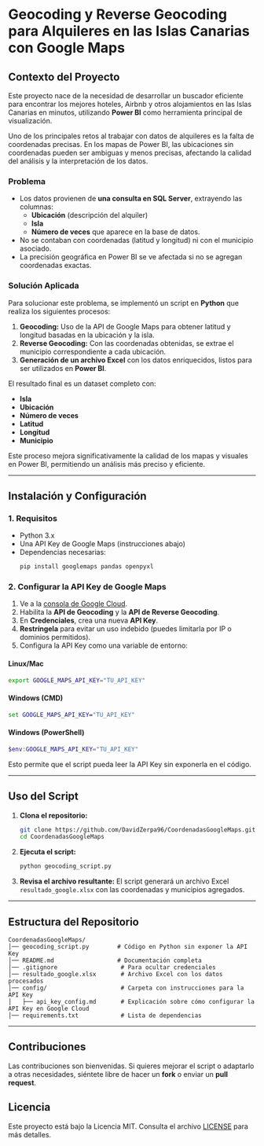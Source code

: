 # Geocoding y Reverse Geocoding para Alquileres en las Islas Canarias con Google Maps

## Contexto del Proyecto

Este proyecto nace de la necesidad de desarrollar un buscador eficiente para encontrar los mejores hoteles, Airbnb y otros alojamientos en las Islas Canarias en minutos, utilizando **Power BI** como herramienta principal de visualización.

Uno de los principales retos al trabajar con datos de alquileres es la falta de coordenadas precisas. En los mapas de Power BI, las ubicaciones sin coordenadas pueden ser ambiguas y menos precisas, afectando la calidad del análisis y la interpretación de los datos.

### **Problema**
- Los datos provienen de **una consulta en SQL Server**, extrayendo las columnas:
  - **Ubicación** (descripción del alquiler)
  - **Isla**
  - **Número de veces** que aparece en la base de datos.
- No se contaban con coordenadas (latitud y longitud) ni con el municipio asociado.
- La precisión geográfica en Power BI se ve afectada si no se agregan coordenadas exactas.

### **Solución Aplicada**

Para solucionar este problema, se implementó un script en **Python** que realiza los siguientes procesos:
1. **Geocoding:** Uso de la API de Google Maps para obtener latitud y longitud basadas en la ubicación y la isla.
2. **Reverse Geocoding:** Con las coordenadas obtenidas, se extrae el municipio correspondiente a cada ubicación.
3. **Generación de un archivo Excel** con los datos enriquecidos, listos para ser utilizados en **Power BI**.

El resultado final es un dataset completo con:
- **Isla**
- **Ubicación**
- **Número de veces**
- **Latitud**
- **Longitud**
- **Municipio**

Este proceso mejora significativamente la calidad de los mapas y visuales en Power BI, permitiendo un análisis más preciso y eficiente.

---

## Instalación y Configuración

### **1. Requisitos**
- Python 3.x
- Una API Key de Google Maps (instrucciones abajo)
- Dependencias necesarias:
  ```bash
  pip install googlemaps pandas openpyxl
  ```

### **2. Configurar la API Key de Google Maps**
1. Ve a la [consola de Google Cloud](https://console.cloud.google.com/).
2. Habilita la **API de Geocoding** y la **API de Reverse Geocoding**.
3. En **Credenciales**, crea una nueva **API Key**.
4. **Restríngela** para evitar un uso indebido (puedes limitarla por IP o dominios permitidos).
5. Configura la API Key como una variable de entorno:


#### **Linux/Mac**
```bash
export GOOGLE_MAPS_API_KEY="TU_API_KEY"
```

#### **Windows (CMD)**
```cmd
set GOOGLE_MAPS_API_KEY="TU_API_KEY"
```

#### **Windows (PowerShell)**
```powershell
$env:GOOGLE_MAPS_API_KEY="TU_API_KEY"
```

Esto permite que el script pueda leer la API Key sin exponerla en el código.

---

## Uso del Script

1. **Clona el repositorio:**
   ```bash
   git clone https://github.com/DavidZerpa96/CoordenadasGoogleMaps.git
   cd CoordenadasGoogleMaps
   ```

2. **Ejecuta el script:**
   ```bash
   python geocoding_script.py
   ```

3. **Revisa el archivo resultante:**
   El script generará un archivo Excel `resultado_google.xlsx` con las coordenadas y municipios agregados.

---

## Estructura del Repositorio

```
CoordenadasGoogleMaps/
│── geocoding_script.py        # Código en Python sin exponer la API Key
│── README.md                  # Documentación completa
│── .gitignore                  # Para ocultar credenciales
│── resultado_google.xlsx       # Archivo Excel con los datos procesados
│── config/                     # Carpeta con instrucciones para la API Key
│   ├── api_key_config.md       # Explicación sobre cómo configurar la API Key en Google Cloud
│── requirements.txt            # Lista de dependencias
```

---

## Contribuciones

Las contribuciones son bienvenidas. Si quieres mejorar el script o adaptarlo a otras necesidades, siéntete libre de hacer un **fork** o enviar un **pull request**.

## Licencia

Este proyecto está bajo la Licencia MIT. Consulta el archivo [LICENSE](LICENSE) para más detalles.




